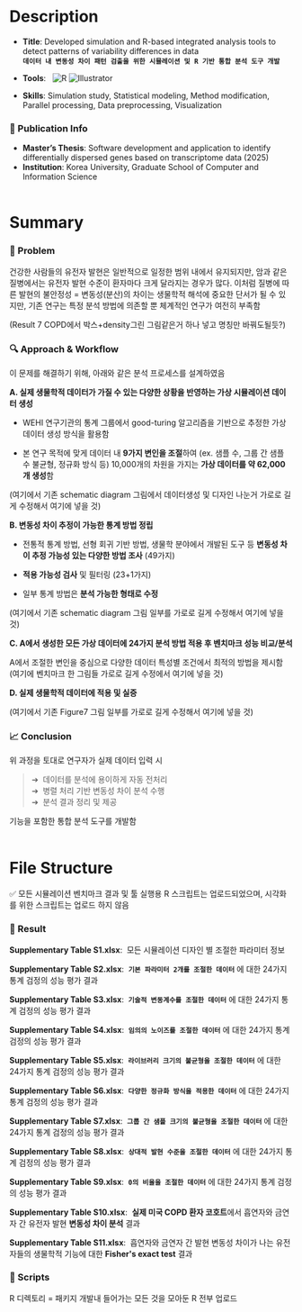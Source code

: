 # Description
- **Title**: Developed simulation and R-based integrated analysis tools to detect patterns of variability differences in data   
**`데이터 내 변동성 차이 패턴 검출을 위한 시뮬레이션 및 R 기반 통합 분석 도구 개발`**
  
- **Tools**:&nbsp;&nbsp;
![R](https://img.shields.io/badge/R-276DC3?style=flat-square&logo=R&logoColor=white)
![Illustrator](https://img.shields.io/badge/Illustrator-FF9A00?style=flat-square&logo=adobeillustrator&logoColor=white)
- **Skills**: Simulation study, Statistical modeling, Method modification, Parallel processing, Data preprocessing, Visualization

### 📄 Publication Info
- **Master’s Thesis**: Software development and application to identify differentially dispersed genes based on transcriptome data (2025)
- **Institution**: Korea University, Graduate School of Computer and Information Science
<br><br>
# Summary
### 🤔 Problem

건강한 사람들의 유전자 발현은 일반적으로 일정한 범위 내에서 유지되지만, 암과 같은 질병에서는 유전자 발현 수준이 환자마다 크게 달라지는 경우가 많다. 이처럼 질병에 따른 발현의 불안정성 = 변동성(분산)의 차이는 생물학적 해석에 중요한 단서가 될 수 있지만,  기존 연구는 특정 분석 방법에 의존할 뿐 체계적인 연구가 여전히 부족함 

(Result 7 COPD에서 박스+density그린 그림같은거 하나 넣고 명칭만 바꿔도될듯?)

### 🔍 Approach & Workflow

이 문제를 해결하기 위해, 아래와 같은 분석 프로세스를 설계하였음

**A. 실제 생물학적 데이터가 가질 수 있는 다양한 상황을 반영하는 가상 시뮬레이션 데이터 생성**

- WEHI 연구기관의 통계 그룹에서 good-turing 알고리즘을 기반으로 추정한 가상 데이터 생성 방식을 활용함
 
- 본 연구 목적에 맞게 데이터 내 **9가지 변인을 조절**하여 (ex. 샘플 수, 그룹 간 샘플 수 불균형, 정규화 방식 등) 10,000개의 차원을 가지는 **가상 데이터를 약 62,000개 생성**함 

(여기에서 기존 schematic diagram 그림에서 데이터생성 및 디자인 나눈거 가로로 길게 수정해서 여기에 넣을 것)

**B. 변동성 차이 추정이 가능한 통계 방법 정립**

- 전통적 통계 방법, 선형 회귀 기반 방법, 생물학 분야에서 개발된 도구 등 **변동성 차이 추정 가능성 있는 다양한 방법 조사** (49가지)
  
- **적용 가능성 검사** 및 필터링 (23+1가지)
  
- 일부 통계 방법은 **분석 가능한 형태로 수정**

(여기에서 기존 schematic diagram 그림 일부를 가로로 길게 수정해서 여기에 넣을 것) 

**C. A에서 생성한 모든 가상 데이터에 24가지 분석 방법 적용 후 벤치마크 성능 비교/분석**

A에서 조절한 변인을 중심으로 다양한 데이터 특성별 조건에서 최적의 방법을 제시함
(여기에 벤치마크 한 그림들 가로로 길게 수정에서 여기에 넣을 것)


**D. 실제 생물학적 데이터에 적용 및 실증**

(여기에서 기존 Figure7 그림 일부를 가로로 길게 수정해서 여기에 넣을 것) 


### 📈 Conclusion
위 과정을 토대로 연구자가 실제 데이터 입력 시
>➔ &nbsp;데이터를 분석에 용이하게 자동 전처리&nbsp;&nbsp;&nbsp;&nbsp;<br>➔ &nbsp;병렬 처리 기반 변동성 차이 분석 수행&nbsp;&nbsp;&nbsp;&nbsp;<br>➔ &nbsp;분석 결과 정리 및 제공

기능을 포함한 통합 분석 도구를 개발함 
<br><br>
# File Structure

✅ 모든 시뮬레이션 벤치마크 결과 및 툴 실행용 R 스크립트는 업로드되었으며, 시각화를 위한 스크립트는 업로드 하지 않음

### 📁 Result 
**Supplementary Table S1.xlsx**: &nbsp;모든 시뮬레이션 디자인 별 조절한 파라미터 정보

**Supplementary Table S2.xlsx**: &nbsp;**`기본 파라미터 2개를 조절한 데이터`** 에 대한 24가지 통계 검정의 성능 평가 결과

**Supplementary Table S3.xlsx**: &nbsp;**`기술적 변동계수를 조절한 데이터`** 에 대한 24가지 통계 검정의 성능 평가 결과

**Supplementary Table S4.xlsx**: &nbsp;**`임의의 노이즈를 조절한 데이터`** 에 대한 24가지 통계 검정의 성능 평가 결과

**Supplementary Table S5.xlsx**: &nbsp;**`라이브러리 크기의 불균형을 조절한 데이터`** 에 대한 24가지 통계 검정의 성능 평가 결과

**Supplementary Table S6.xlsx**: &nbsp;**`다양한 정규화 방식을 적용한 데이터`** 에 대한 24가지 통계 검정의 성능 평가 결과

**Supplementary Table S7.xlsx**: &nbsp;**`그룹 간 샘플 크기의 불균형을 조절한 데이터`** 에 대한 24가지 통계 검정의 성능 평가 결과

**Supplementary Table S8.xlsx**: &nbsp;**`상대적 발현 수준을 조절한 데이터`** 에 대한 24가지 통계 검정의 성능 평가 결과

**Supplementary Table S9.xlsx**: &nbsp;**`0의 비율을 조절한 데이터`** 에 대한 24가지 통계 검정의 성능 평가 결과

**Supplementary Table S10.xlsx**: &nbsp;**실제 미국 COPD 환자 코호트**에서 흡연자와 금연자 간 유전자 발현 **변동성 차이 분석** 결과 

**Supplementary Table S11.xlsx**: &nbsp;흡연자와 금연자 간 발현 변동성 차이가 나는 유전자들의 생물학적 기능에 대한 **Fisher's exact test** 결과


### 📑 Scripts
R 디렉토리 = 패키지 개발내 들어가는 모든 것을 모아둔 R 전부 업로드




















